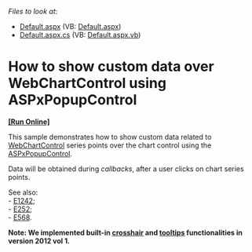 <!-- default file list -->
*Files to look at*:

* [Default.aspx](./CS/ChartsExampleSite/Default.aspx) (VB: [Default.aspx](./VB/ChartsExampleSite/Default.aspx))
* [Default.aspx.cs](./CS/ChartsExampleSite/Default.aspx.cs) (VB: [Default.aspx.vb](./VB/ChartsExampleSite/Default.aspx.vb))
<!-- default file list end -->
# How to show custom data over WebChartControl using ASPxPopupControl
<!-- run online -->
**[[Run Online]](https://codecentral.devexpress.com/e258/)**
<!-- run online end -->


<p>This sample demonstrates how to show custom data related to <a href="http://documentation.devexpress.com/#XtraCharts/clsDevExpressXtraChartsWebWebChartControltopic"><u>WebChartControl</u></a> series points over the chart control using the <a href="http://documentation.devexpress.com/#AspNet/clsDevExpressWebASPxPopupControlASPxPopupControltopic"><u>ASPxPopupControl</u></a>.</p><p>Data will be obtained during <i>callbacks</i>, after a user clicks on chart series points.</p><p>See also:<br />
- <a href="https://www.devexpress.com/Support/Center/p/E1242">E1242</a>;<br />
- <a href="https://www.devexpress.com/Support/Center/p/E252">E252</a>;<br />
- <a href="https://www.devexpress.com/Support/Center/p/E568">E568</a>.</p><p><strong>Note: We implemented built-in </strong><a href="http://documentation.devexpress.com/#XtraCharts/CustomDocument11976"><strong><u>crosshair</u></strong></a><strong> </strong><strong>and </strong><a href="http://documentation.devexpress.com/#XtraCharts/CustomDocument11977"><strong><u>tooltips</u></strong></a><strong> </strong><strong> functionalities in version 2012 vol 1.</strong><br />
</p>

<br/>


